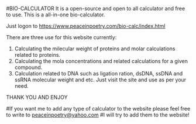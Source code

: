 #BIO-CALCULATOR
It is a open-source and open to all calculator and free to use. This is a all-in-one bio-calculator.

Just logon to https://www.peaceinpoetry.com/bio-calc/index.html

There are three use for this website currently:
1. Calculating the milecular weight of proteins and molar calculations related to proteins.
2. Calculating the mola concentrations and related calculations for a given compound.
3. Calculation related to DNA such as ligation ration, dsDNA, ssDNA and ssRNA molecular weight and etc. Just visit the site and use as per your need.

THANK YOU AND ENJOY

#If you want me to add any type of calculator to the website please feel free to write to peaceinpoetry@yahoo.com
#I will try to add them to the website!
